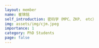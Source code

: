 ```yaml
---
layout: member
name: 崔锦铭
self_introduction: 密码学（MPC、ZKP、 etc）
img: assets/img/cjm.jpeg
importance: 1
category: PhD Students
page: false
---
```


